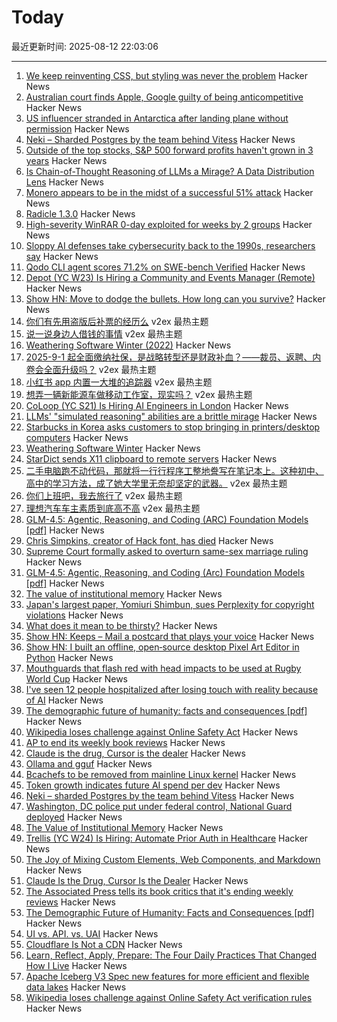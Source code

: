# Today

最近更新时间: 2025-08-12 22:03:06

--- 
1. [We keep reinventing CSS, but styling was never the problem](https://denodell.com/blog/we-keep-reinventing-css) Hacker News
2. [Australian court finds Apple, Google guilty of being anticompetitive](https://www.ghacks.net/2025/08/12/australian-court-finds-apple-google-guilty-of-being-anticompetitive/) Hacker News
3. [US influencer stranded in Antarctica after landing plane without permission](https://www.independent.co.uk/travel/news-and-advice/antarctica-ethan-guo-teen-pilot-detained-b2805884.html) Hacker News
4. [Neki – Sharded Postgres by the team behind Vitess](https://planetscale.com/blog/announcing-neki) Hacker News
5. [Outside of the top stocks, S&P 500 forward profits haven't grown in 3 years](https://insight-public.sgmarkets.com/quant-motion-pictures/outside-of-the-top-10-stocks-sp500-forward-profits-haven-t-grown-in-three-years) Hacker News
6. [Is Chain-of-Thought Reasoning of LLMs a Mirage? A Data Distribution Lens](https://arstechnica.com/ai/2025/08/researchers-find-llms-are-bad-at-logical-inference-good-at-fluent-nonsense/) Hacker News
7. [Monero appears to be in the midst of a successful 51% attack](https://twitter.com/p3b7_/status/1955173413992984988) Hacker News
8. [Radicle 1.3.0](https://radicle.xyz/2025/08/12/radicle-1.3.0) Hacker News
9. [High-severity WinRAR 0-day exploited for weeks by 2 groups](https://arstechnica.com/security/2025/08/high-severity-winrar-0-day-exploited-for-weeks-by-2-groups/) Hacker News
10. [Sloppy AI defenses take cybersecurity back to the 1990s, researchers say](https://www.scworld.com/news/sloppy-ai-defenses-take-cybersecurity-back-to-the-1990s-researchers-say) Hacker News
11. [Qodo CLI agent scores 71.2% on SWE-bench Verified](https://www.qodo.ai/blog/qodo-command-swe-bench-verified/) Hacker News
12. [Depot (YC W23) Is Hiring a Community and Events Manager (Remote)](https://www.ycombinator.com/companies/depot/jobs/K1IFotJ-community-events-manager) Hacker News
13. [Show HN: Move to dodge the bullets. How long can you survive?](https://dodge.trickle.host) Hacker News
14. [你们有先用盗版后补票的经历么](https://www.v2ex.com/t/1151754) v2ex 最热主题
15. [说一说身边人借钱的事情](https://www.v2ex.com/t/1151752) v2ex 最热主题
16. [Weathering Software Winter (2022)](https://100r.co/site/weathering_software_winter.html) Hacker News
17. [2025-9-1 起全面缴纳社保，是战略转型还是财政补血？——裁员、返聘、内卷会全面升级吗？](https://www.v2ex.com/t/1151759) v2ex 最热主题
18. [小红书 app 内置一大堆的追踪器](https://www.v2ex.com/t/1151745) v2ex 最热主题
19. [想弄一辆新能源车做移动工作室，现实吗？](https://www.v2ex.com/t/1151742) v2ex 最热主题
20. [CoLoop (YC S21) Is Hiring AI Engineers in London](https://news.ycombinator.com/item?id=44873222) Hacker News
21. [LLMs' "simulated reasoning" abilities are a brittle mirage](https://arstechnica.com/ai/2025/08/researchers-find-llms-are-bad-at-logical-inference-good-at-fluent-nonsense/) Hacker News
22. [Starbucks in Korea asks customers to stop bringing in printers/desktop computers](https://fortune.com/2025/08/11/starbucks-south-korea-policy-desktop-computer-printer-ban-cagongjok/) Hacker News
23. [Weathering Software Winter](https://100r.co/site/weathering_software_winter.html) Hacker News
24. [StarDict sends X11 clipboard to remote servers](https://lwn.net/SubscriberLink/1032732/3334850da49689e1/) Hacker News
25. [二手电脑跑不动代码，那就将一行行程序工整地誊写在笔记本上。这种初中、高中的学习方法，成了她大学里无奈却坚定的武器。](https://www.v2ex.com/t/1151767) v2ex 最热主题
26. [你们上班吧，我去旅行了](https://www.v2ex.com/t/1151725) v2ex 最热主题
27. [理想汽车车主素质到底高不高](https://www.v2ex.com/t/1151724) v2ex 最热主题
28. [GLM-4.5: Agentic, Reasoning, and Coding (ARC) Foundation Models [pdf]](https://www.arxiv.org/pdf/2508.06471) Hacker News
29. [Chris Simpkins, creator of Hack font, has died](https://typo.social/@Hilary/114845913381245488) Hacker News
30. [Supreme Court formally asked to overturn same-sex marriage ruling](https://abcnews.go.com/Politics/supreme-court-formally-asked-overturn-landmark-same-sex/story?id=124465302) Hacker News
31. [GLM-4.5: Agentic, Reasoning, and Coding (Arc) Foundation Models [pdf]](https://www.arxiv.org/pdf/2508.06471) Hacker News
32. [The value of institutional memory](https://timharford.com/2025/05/the-value-of-institutional-memory/) Hacker News
33. [Japan's largest paper, Yomiuri Shimbun, sues Perplexity for copyright violations](https://www.niemanlab.org/2025/08/japans-largest-newspaper-yomiuri-shimbun-sues-perplexity-for-copyright-violations/) Hacker News
34. [What does it mean to be thirsty?](https://www.quantamagazine.org/what-does-it-mean-to-be-thirsty-20250811/) Hacker News
35. [Show HN: Keeps – Mail a postcard that plays your voice](https://www.sendkeeps.com/) Hacker News
36. [Show HN: I built an offline, open‑source desktop Pixel Art Editor in Python](https://github.com/danterolle/tilf) Hacker News
37. [Mouthguards that flash red with head impacts to be used at Rugby World Cup](https://www.rnz.co.nz/news/sport/569695/mouthguards-that-flash-red-with-head-impacts-to-be-used-at-rugby-world-cup) Hacker News
38. [I've seen 12 people hospitalized after losing touch with reality because of AI](https://twitter.com/KeithSakata/status/1954884361695719474) Hacker News
39. [The demographic future of humanity: facts and consequences [pdf]](https://www.sas.upenn.edu/~jesusfv/Slides_London.pdf) Hacker News
40. [Wikipedia loses challenge against Online Safety Act](https://www.bbc.com/news/articles/cjr11qqvvwlo) Hacker News
41. [AP to end its weekly book reviews](https://dankennedy.net/2025/08/08/the-associated-press-tells-its-book-critics-that-its-ending-weekly-reviews/) Hacker News
42. [Claude is the drug, Cursor is the dealer](https://middlelayer.substack.com/p/i-claude-is-the-drug-cursor-is-the) Hacker News
43. [Ollama and gguf](https://github.com/ollama/ollama/issues/11714) Hacker News
44. [Bcachefs to be removed from mainline Linux kernel](https://lore.kernel.org/lkml/22ib5scviwwa7bqeln22w2xm3dlywc4yuactrddhmsntixnghr@wjmmbpxjvipv/T/#u) Hacker News
45. [Token growth indicates future AI spend per dev](https://blog.kilocode.ai/p/future-ai-spend-100k-per-dev) Hacker News
46. [Neki – sharded Postgres by the team behind Vitess](https://planetscale.com/blog/announcing-neki) Hacker News
47. [Washington, DC police put under federal control, National Guard deployed](https://www.cnbc.com/2025/08/11/trump-washington-crime-fed-national-guard-homeless.html) Hacker News
48. [The Value of Institutional Memory](https://timharford.com/2025/05/the-value-of-institutional-memory/) Hacker News
49. [Trellis (YC W24) Is Hiring: Automate Prior Auth in Healthcare](https://www.ycombinator.com/companies/trellis/jobs/Cv3ZwXh-forward-deployed-engineers-all-levels-august-2025) Hacker News
50. [The Joy of Mixing Custom Elements, Web Components, and Markdown](https://deanebarker.net/tech/blog/custom-elements-markdown/) Hacker News
51. [Claude Is the Drug, Cursor Is the Dealer](https://middlelayer.substack.com/p/i-claude-is-the-drug-cursor-is-the) Hacker News
52. [The Associated Press tells its book critics that it's ending weekly reviews](https://dankennedy.net/2025/08/08/the-associated-press-tells-its-book-critics-that-its-ending-weekly-reviews/) Hacker News
53. [The Demographic Future of Humanity: Facts and Consequences [pdf]](https://www.sas.upenn.edu/~jesusfv/Slides_London.pdf) Hacker News
54. [UI vs. API. vs. UAI](https://www.joshbeckman.org/blog/practicing/ui-vs-api-vs-uai) Hacker News
55. [Cloudflare Is Not a CDN](https://magecdn.com/blog/2025/08/11/cloudflare-not-a-cdn/) Hacker News
56. [Learn, Reflect, Apply, Prepare: The Four Daily Practices That Changed How I Live](https://opuslabs.substack.com/p/learn-reflect-apply-prepare) Hacker News
57. [Apache Iceberg V3 Spec new features for more efficient and flexible data lakes](https://opensource.googleblog.com/2025/08/whats-new-in-iceberg-v3.html) Hacker News
58. [Wikipedia loses challenge against Online Safety Act verification rules](https://www.bbc.com/news/articles/cjr11qqvvwlo) Hacker News
